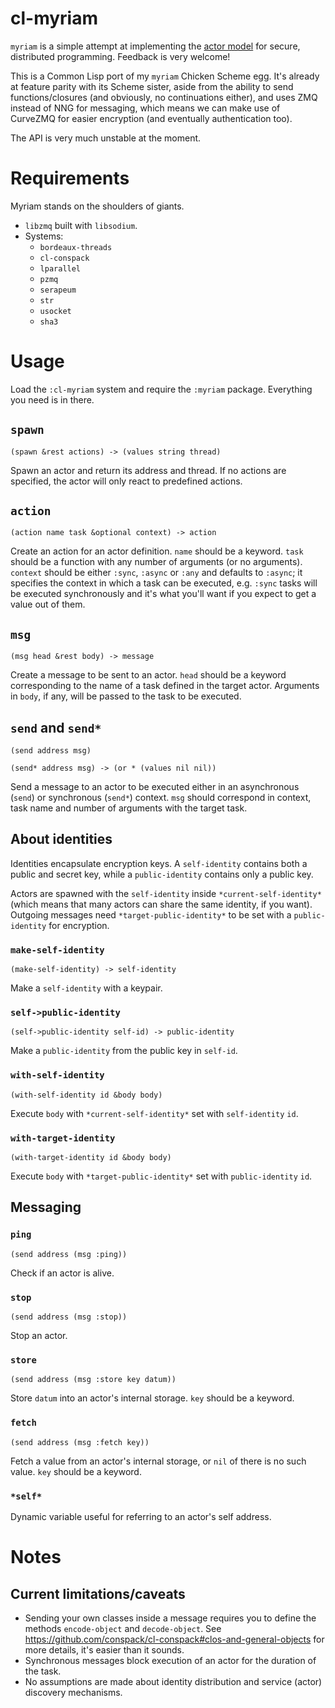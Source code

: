 # cl-myriam

`myriam` is a simple attempt at implementing the [actor model](https://en.wikipedia.org/wiki/Actor_model) for secure, distributed programming. Feedback is very welcome!

This is a Common Lisp port of my `myriam` Chicken Scheme egg. It's already at feature parity with its Scheme sister, aside from the ability to send functions/closures (and obviously, no continuations either), and uses ZMQ instead of NNG for messaging, which means we can make use of CurveZMQ for easier encryption (and eventually authentication too).

The API is very much unstable at the moment.

# Requirements

Myriam stands on the shoulders of giants.

* `libzmq` built with `libsodium`.
* Systems:
  * `bordeaux-threads`
  * `cl-conspack`
  * `lparallel`
  * `pzmq`
  * `serapeum`
  * `str`
  * `usocket`
  * `sha3`

# Usage

Load the `:cl-myriam` system and require the `:myriam` package. Everything you need is in there.

## `spawn`

`(spawn &rest actions) -> (values string thread)`

Spawn an actor and return its address and thread. If no actions are specified, the actor will only react to predefined actions.

## `action`

`(action name task &optional context) -> action`

Create an action for an actor definition. `name` should be a keyword. `task` should be a function with any number of arguments (or no arguments). `context` should be either `:sync`, `:async` or `:any` and defaults to `:async`; it specifies the context in which a task can be executed, e.g. `:sync` tasks will be executed synchronously and it's what you'll want if you expect to get a value out of them.

## `msg`

`(msg head &rest body) -> message`

Create a message to be sent to an actor. `head` should be a keyword corresponding to the name of a task defined in the target actor. Arguments in `body`, if any, will be passed to the task to be executed.

## `send` and `send*`

`(send address msg)`

`(send* address msg) -> (or * (values nil nil))`

Send a message to an actor to be executed either in an asynchronous (`send`) or synchronous (`send*`) context. `msg` should correspond in context, task name and number of arguments with the target task.

## About identities

Identities encapsulate encryption keys. A `self-identity` contains both a public and secret key, while a `public-identity` contains only a public key.

Actors are spawned with the `self-identity` inside `*current-self-identity*` (which means that many actors can share the same identity, if you want). Outgoing messages need `*target-public-identity*` to be set with a `public-identity` for encryption.

### `make-self-identity`

`(make-self-identity) -> self-identity`

Make a `self-identity` with a keypair.

### `self->public-identity`

`(self->public-identity self-id) -> public-identity`

Make a `public-identity` from the public key in `self-id`.

### `with-self-identity`

`(with-self-identity id &body body)`

Execute `body` with `*current-self-identity*` set with `self-identity` `id`.

### `with-target-identity`

`(with-target-identity id &body body)`

Execute `body` with `*target-public-identity*` set with `public-identity` `id`.

## Messaging

### `ping`

`(send address (msg :ping))`

Check if an actor is alive.

### `stop`

`(send address (msg :stop))`

Stop an actor.

### `store`

`(send address (msg :store key datum))`

Store `datum` into an actor's internal storage. `key` should be a keyword.

### `fetch`

`(send address (msg :fetch key))`

Fetch a value from an actor's internal storage, or `nil` of there is no such value. `key` should be a keyword.

### `*self*`

Dynamic variable useful for referring to an actor's self address.

# Notes

## Current limitations/caveats

* Sending your own classes inside a message requires you to define the methods `encode-object` and `decode-object`. See https://github.com/conspack/cl-conspack#clos-and-general-objects for more details, it's easier than it sounds.
* Synchronous messages block execution of an actor for the duration of the task.
* No assumptions are made about identity distribution and service (actor) discovery mechanisms.
